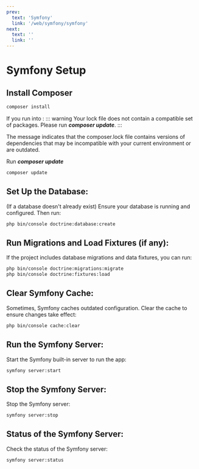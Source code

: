 ```yaml
---
prev:
  text: 'Symfony'
  link: '/web/symfony/symfony'
next:
  text: ''
  link: ''
---
```

# Symfony Setup

## Install Composer

```bash
composer install
```

If you run into :
::: warning
Your lock file does not contain a compatible set of packages. Please run ***composer update***.
:::

The message indicates that the composer.lock file contains versions of dependencies that may be incompatible with your current environment or are outdated.

Run ***composer update***
```bash
composer update
```

## Set Up the Database: 

(If a database doesn't already exist)
Ensure your database is running and configured. Then run:
```bash
php bin/console doctrine:database:create
```

## Run Migrations and Load Fixtures (if any): 

If the project includes database migrations and data fixtures, you can run:
```bash
php bin/console doctrine:migrations:migrate
php bin/console doctrine:fixtures:load
```

##  Clear Symfony Cache:

Sometimes, Symfony caches outdated configuration. Clear the cache to ensure changes take effect:
```bash
php bin/console cache:clear
```

## Run the Symfony Server: 

Start the Symfony built-in server to run the app:
```bash
symfony server:start
```

## Stop the Symfony Server: 

Stop the Symfony server:
```bash
symfony server:stop
```

## Status of the Symfony Server: 

Check the status of the Symfony server:
```bash
symfony server:status
```
